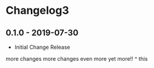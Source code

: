 # Changelog3

## 0.1.0 - 2019-07-30
- Initial Change Release

more changes
more changes
even more
yet more!!
^ this